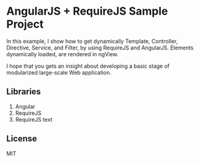 AngularJS + RequireJS Sample Project
====================================

In this example, I show how to get dynamically Template, Controller, Directive, Service, and Filter, by using RequireJS and AngularJS. Elements dynamically loaded, are rendered in ngView. 

I hope that you gets an insight about developing a basic stage of modularized large-scale Web application. 


## Libraries

1. Angular
2. RequireJS
3. RequireJS text


## License

MIT

